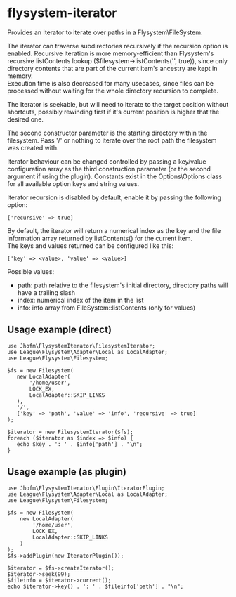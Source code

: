 # flysystem-iterator

Provides an Iterator to iterate over paths in a Flysystem\FileSystem.

The iterator can traverse subdirectories recursively if the recursion option is enabled. 
Recursive iteration is more memory-efficient than Flysystem's recursive listContents lookup 
($filesystem->listContents('', true)), since only directory contents that are part
of the current item's ancestry are kept in memory.\
Execution time is also decreased for many usecases, since files can be processed without waiting for 
the whole directory recursion to complete.

The Iterator is seekable, but will need to iterate to the target position without shortcuts, possibly rewinding 
first if it's current position is higher that the desired one. 

The second constructor parameter is the starting directory within the filesystem.
Pass '/' or nothing to iterate over the root path the filesystem was created with. 

Iterator behaviour can be changed controlled by passing a key/value configuration array as the third
construction parameter (or the second argument if using the plugin).
Constants exist in the Options\Options class for all available option keys and string values.

Iterator recursion is disabled by default, enable it by passing the following option:
```
['recursive' => true]
```

By default, the iterator will return a numerical index as the key and the file information array returned 
by listContents() for the current item.\
The keys and values returned can be configured like this:

```
['key' => <value>, 'value' => <value>]
``` 

Possible values:

* path: path relative to the filesystem's initial directory, directory paths will have a trailing slash 
* index: numerical index of the item in the list
* info: info array from FileSystem::listContents (only for values)

## Usage example (direct) ##

 ```
use Jhofm\FlysystemIterator\FilesystemIterator;
use League\Flysystem\Adapter\Local as LocalAdapter;
use League\Flysystem\Filesystem;

$fs = new Filesystem(
    new LocalAdapter(
        '/home/user',
        LOCK_EX,
        LocalAdapter::SKIP_LINKS
    ),
    '/',
    ['key' => 'path', 'value' => 'info', 'recursive' => true]
);

$iterator = new FilesystemIterator($fs);
foreach ($iterator as $index => $info) {
    echo $key . ': ' . $info['path'] . "\n";
} 
``` 

## Usage example (as plugin) ##

```
use Jhofm\FlysystemIterator\Plugin\IteratorPlugin;
use League\Flysystem\Adapter\Local as LocalAdapter;
use League\Flysystem\Filesystem;

$fs = new Filesystem(
    new LocalAdapter(
        '/home/user',
        LOCK_EX,
        LocalAdapter::SKIP_LINKS
    )
);
$fs->addPlugin(new IteratorPlugin());

$iterator = $fs->createIterator();
$iterator->seek(99);
$fileinfo = $iterator->current();
echo $iterator->key() . ': ' . $fileinfo['path'] . "\n";

```
